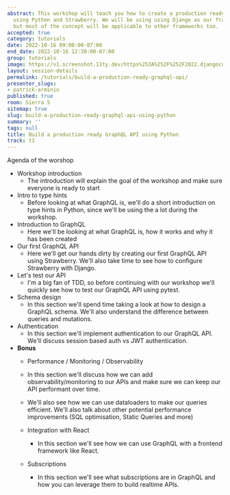 ```yaml
---
abstract: This workshop will teach you how to create a production ready GraphQL API
  using Python and Strawberry. We will be using using Django as our framework of choice,
  but most of the concept will be applicable to other frameworks too.
accepted: true
category: tutorials
date: 2022-10-16 09:00:00-07:00
end_date: 2022-10-16 12:30:00-07:00
group: tutorials
image: https://v1.screenshot.11ty.dev/https%253A%252F%252F2022.djangocon.us%252Fpresenters%252Fpatrick-arminio/opengraph/
layout: session-details
permalink: /tutorials/build-a-production-ready-graphql-api/
presenter_slugs:
- patrick-arminio
published: true
room: Sierra 5
sitemap: true
slug: build-a-production-ready-graphql-api-using-python
summary: ''
tags: null
title: Build a production ready GraphQL API using Python
track: t1
---
```


Agenda of the worshop

- Workshop introduction
	- The introduction will explain the goal of the workshop and make sure everyone is ready to start
- Intro to type hints
	- Before looking at what GraphQL is, we'll do a short introduction on type hints in Python, since we'll be using the a lot during the workshop.
- Introduction to GraphQL
	- Here we'll be looking at what GraphQL is, how it works and why it has been created
- Our first GraphQL API
	- Here we'll get our hands dirty by creating our first GraphQL API using Strawberry. We'll also take time to see how to configure Strawberry with Django.
- Let's test our API
	- I'm a big fan of TDD, so before continuing with our workshop we'll quickly see how to test our GraphQL API using pytest.
- Schema design
	- In this section we'll spend time taking a look at how to design a GraphQL schema. We'll also understand the difference between queries and mutations.
- Authentication
	- In this section we'll implement authentication to our GraphQL API. We'll discuss session based auth vs JWT authentication.
- **Bonus**
   - Performance / Monitoring / Observability
	- In this section we'll discuss how we can add observability/monitoring to our APIs and make sure we can keep our API performant over time.
	- We'll also see how we can use dataloaders to make our queries efficient. We'll also talk about other potential performance improvements (SQL optimisation, Static Queries and more)

	- Integration with React
		- In this section we'll see how we can use GraphQL with a frontend framework like React.
	- Subscriptions
		- In this section we'll see what subscriptions are in GraphQL and how you can leverage them to build realtime APIs.
